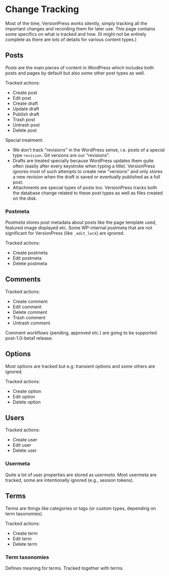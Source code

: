 # Change Tracking #

Most of the time, VersionPress works silently, simply tracking all the important changes and recording them for later use. This page contains some specifics on what is tracked and how. (It might not be entirely complete as there are lots of details for various content types.)



## Posts ##

*Posts* are the main pieces of content in WordPress which includes both posts and pages by default but also some other post types as well. 

Tracked actions:

 * Create post
 * Edit post
 * Create draft
 * Update draft
 * Publish draft
 * Trash post
 * Untrash post
 * Delete post

Special treatment:

 * We don't track "revisions" in the WordPress sense, i.e. posts of a special type `revision`. Git versions are our "revisions".
 * Drafts are treated specially because WordPress updates them quite often (easily after every keystroke when typing a title). VersionPress ignores most of such attempts to create new "versions" and only stores a new revision when the draft is saved or eventually published as a full post.
 * Attachments are special types of posts too. VersionPress tracks both the database change related to these post types as well as files created on the disk.

### Postmeta ###

*Postmeta* stores post metadata about posts like the page template used, featured image displayed etc. Some WP-internal postmeta that are not significant for VersionPress (like `_edit_lock`) are ignored.

Tracked actions:

 * Create postmeta
 * Edit postmeta
 * Delete postmeta



## Comments ##

Tracked actions:

 * Create comment
 * Edit comment
 * Delete comment
 * Trash comment
 * Untrash comment

Comment workflows (pending, approved etc.) are going to be supported post-1.0-beta1 release.



## Options ##

Most options are tracked but e.g. transient options and some others are ignored.

Tracked actions:

 * Create option
 * Edit option
 * Delete option



## Users ##

Tracked actions:

 * Create user
 * Edit user
 * Delete user

### Usermeta ###

Quite a lot of user properties are stored as *usermeta*. Most usermeta are tracked, some are intentionally ignored (e.g., session tokens).



## Terms ##

Terms are things like categories or tags (or custom types, depending on term taxonomies).

Tracked actions:

 * Create term
 * Edit term
 * Delete term

### Term taxonomies ###

Defines meaning for terms. Tracked together with terms.

